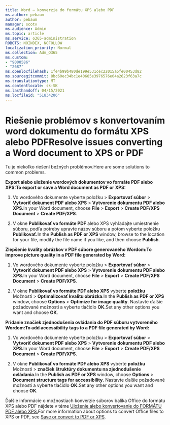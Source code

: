 ```yaml
---
title: Word – konverzia do formátu XPS alebo PDF
ms.author: pebaum
author: pebaum
manager: scotv
ms.audience: Admin
ms.topic: article
ms.service: o365-administration
ROBOTS: NOINDEX, NOFOLLOW
localization_priority: Normal
ms.collection: Adm_O365
ms.custom:
- "9000586"
- "2687"
ms.openlocfilehash: 1fe4b99b480de199e531cec22015a5fe00453d82
ms.sourcegitcommit: 8bc60ec34bc1e40685e3976576e04a2623f63a7c
ms.translationtype: MT
ms.contentlocale: sk-SK
ms.lasthandoff: 04/15/2021
ms.locfileid: "51834206"
---
```

# <a name="resolve-issues-converting-a-word-document-to-xps-or-pdf"></a><span data-ttu-id="c8168-102">Riešenie problémov s konvertovaním word dokumentu do formátu XPS alebo PDF</span><span class="sxs-lookup"><span data-stu-id="c8168-102">Resolve issues converting a Word document to XPS or PDF</span></span>

<span data-ttu-id="c8168-103">Tu je niekoľko riešení bežných problémov.</span><span class="sxs-lookup"><span data-stu-id="c8168-103">Here are some solutions to common problems.</span></span> 

<span data-ttu-id="c8168-104">**Export alebo uloženie wordových dokumentov vo formáte PDF alebo XPS:**</span><span class="sxs-lookup"><span data-stu-id="c8168-104">**To export or save a Word document as PDF or XPS:**</span></span>

1. <span data-ttu-id="c8168-105">Vo wordového dokumente vyberte položku  >  **Exportovať súbor**  >  **Vytvoriť dokument PDF alebo XPS**  >  **Vytvorenie dokumentu PDF alebo XPS.**</span><span class="sxs-lookup"><span data-stu-id="c8168-105">In your Word document, choose  **File** > **Export** > **Create PDF/XPS Document** > **Create PDF/XPS**.</span></span>

2. <span data-ttu-id="c8168-106">V okne **Publikovať vo formáte PDF** alebo XPS vyhľadajte umiestnenie súboru, podľa potreby upravte názov súboru a potom vyberte položku **Publikovať.**</span><span class="sxs-lookup"><span data-stu-id="c8168-106">In the **Publish as PDF or XPS** window, browse to the location for your file, modify the file name if you like, and then choose **Publish**.</span></span>

<span data-ttu-id="c8168-107">**Zlepšenie kvality obrázkov v PDF súbore generovaného Wordom:**</span><span class="sxs-lookup"><span data-stu-id="c8168-107">**To improve picture quality in a PDF file generated by Word:**</span></span>

1. <span data-ttu-id="c8168-108">Vo wordového dokumente vyberte položku  >  **Exportovať súbor**  >  **Vytvoriť dokument PDF alebo XPS**  >  **Vytvorenie dokumentu PDF alebo XPS.**</span><span class="sxs-lookup"><span data-stu-id="c8168-108">In your Word document, choose  **File** > **Export** > **Create PDF/XPS Document** > **Create PDF/XPS**.</span></span>

2. <span data-ttu-id="c8168-109">V okne **Publikovať vo formáte PDF alebo XPS** vyberte **položku** Možnosti  >  **Optimalizovať kvalitu obrázka**.</span><span class="sxs-lookup"><span data-stu-id="c8168-109">In the **Publish as PDF or XPS** window, choose **Options** > **Optimize for image quality**.</span></span> <span data-ttu-id="c8168-110">Nastavte ďalšie požadované možnosti a vyberte tlačidlo **OK.**</span><span class="sxs-lookup"><span data-stu-id="c8168-110">Set any other options you want and choose **OK**.</span></span> 

<span data-ttu-id="c8168-111">**Pridanie značiek zjednodušenia ovládania do PDF súboru vytvoreného Wordom:**</span><span class="sxs-lookup"><span data-stu-id="c8168-111">**To add accessibility tags to a PDF file generated by Word:**</span></span>
 
1. <span data-ttu-id="c8168-112">Vo wordového dokumente vyberte položku  >  **Exportovať súbor**  >  **Vytvoriť dokument PDF alebo XPS**  >  **Vytvorenie dokumentu PDF alebo XPS.**</span><span class="sxs-lookup"><span data-stu-id="c8168-112">In your Word document, choose  **File** > **Export** > **Create PDF/XPS Document** > **Create PDF/XPS**.</span></span>

2. <span data-ttu-id="c8168-113">V okne **Publikovať vo formáte PDF alebo XPS** vyberte **položku** Možnosti  >  **značiek štruktúry dokumentu na zjednodušenie ovládania**.</span><span class="sxs-lookup"><span data-stu-id="c8168-113">In the **Publish as PDF or XPS** window, choose **Options** > **Document structure tags for accessibility**.</span></span> <span data-ttu-id="c8168-114">Nastavte ďalšie požadované možnosti a vyberte tlačidlo **OK.**</span><span class="sxs-lookup"><span data-stu-id="c8168-114">Set any other options you want and choose **OK**.</span></span>

<span data-ttu-id="c8168-115">Ďalšie informácie o možnostiach konverzie súborov balíka Office do formátu XPS alebo PDF nájdete v téme [Uloženie alebo konvertovanie do FORMÁTU PDF alebo XPS.](https://support.office.com/article/d85416c5-7d77-4fd6-a216-6f4bf7c7c110)</span><span class="sxs-lookup"><span data-stu-id="c8168-115">For more information about options to convert Office files to XPS or PDF, see [Save or convert to PDF or XPS](https://support.office.com/article/d85416c5-7d77-4fd6-a216-6f4bf7c7c110).</span></span>